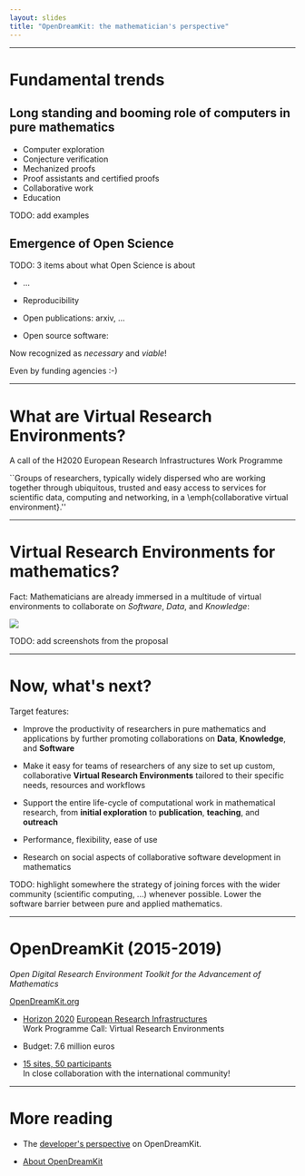 ```yaml
---
layout: slides
title: "OpenDreamKit: the mathematician's perspective"
---
```


---

# Fundamental trends

## Long standing and booming role of computers in pure mathematics

- Computer exploration
- Conjecture verification
- Mechanized proofs
- Proof assistants and certified proofs
- Collaborative work
- Education

TODO: add examples

## Emergence of Open Science

TODO: 3 items about what Open Science is about

- ...
- Reproducibility

- Open publications: arxiv, ...
- Open source software:

Now recognized as *necessary* and *viable*!

Even by funding agencies :-)

---

# What are Virtual Research Environments?

A call of the H2020 European Research Infrastructures Work Programme


``Groups of researchers, typically widely dispersed who are working
together through ubiquitous, trusted and easy access to services for
scientific data, computing and networking, in a \emph{collaborative
virtual environment}.''


---

# Virtual Research Environments for mathematics?

Fact: Mathematicians are already immersed in a multitude of virtual
environments to collaborate on *Software*, *Data*, and *Knowledge*:

![](https://github.com/OpenDreamKit/OpenDreamKit/blob/master/Proposal/Pictures/TheBigPicture.svg)

TODO: add screenshots from the proposal

---

# Now, what's next?

Target features:

- Improve the productivity of researchers in pure mathematics and
  applications by further promoting collaborations on **Data**,
  **Knowledge**, and **Software**

- Make it easy for teams of researchers of any size to set up custom,
  collaborative **Virtual Research Environments** tailored to their
  specific needs, resources and workflows

- Support the entire life-cycle of computational work in mathematical
  research, from **initial exploration** to **publication**, **teaching**,
  and **outreach**

- Performance, flexibility, ease of use

- Research on social aspects of collaborative software development in
  mathematics

TODO: highlight somewhere the strategy of joining forces with the
wider community (scientific computing, ...) whenever possible.  Lower
the software barrier between pure and applied mathematics.

---

# OpenDreamKit (2015-2019)

*Open Digital Research Environment Toolkit
for the Advancement of Mathematics*

[OpenDreamKit.org](OpenDreamKit.org)

- [Horizon 2020](https://ec.europa.eu/programmes/horizon2020/)
  [European Research Infrastructures](https://ec.europa.eu/programmes/horizon2020/en/h2020-section/european-research-infrastructures-including-e-infrastructures)<br> Work Programme
  Call: Virtual Research Environments

- Budget: 7.6 million euros

- [15 sites, 50 participants](http://opendreamkit.org/partners)<br>
  In close collaboration with the international community!

---

# More reading

- The [developer's perspective](/about-developers) on OpenDreamKit.

- [About OpenDreamKit](/about)
